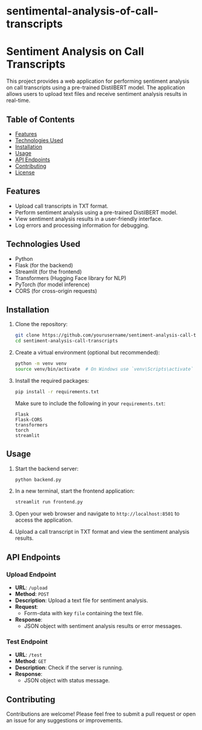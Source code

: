 # sentimental-analysis-of-call-transcripts
# Sentiment Analysis on Call Transcripts

This project provides a web application for performing sentiment analysis on call transcripts using a pre-trained DistilBERT model. The application allows users to upload text files and receive sentiment analysis results in real-time.

## Table of Contents

- [Features](#features)
- [Technologies Used](#technologies-used)
- [Installation](#installation)
- [Usage](#usage)
- [API Endpoints](#api-endpoints)
- [Contributing](#contributing)
- [License](#license)

## Features

- Upload call transcripts in TXT format.
- Perform sentiment analysis using a pre-trained DistilBERT model.
- View sentiment analysis results in a user-friendly interface.
- Log errors and processing information for debugging.

## Technologies Used

- Python
- Flask (for the backend)
- Streamlit (for the frontend)
- Transformers (Hugging Face library for NLP)
- PyTorch (for model inference)
- CORS (for cross-origin requests)

## Installation

1. Clone the repository:

   ```bash
   git clone https://github.com/yourusername/sentiment-analysis-call-transcripts.git
   cd sentiment-analysis-call-transcripts
   ```

2. Create a virtual environment (optional but recommended):

   ```bash
   python -m venv venv
   source venv/bin/activate  # On Windows use `venv\Scripts\activate`
   ```

3. Install the required packages:

   ```bash
   pip install -r requirements.txt
   ```

   Make sure to include the following in your `requirements.txt`:

   ```
   Flask
   Flask-CORS
   transformers
   torch
   streamlit
   ```

## Usage

1. Start the backend server:

   ```bash
   python backend.py
   ```

2. In a new terminal, start the frontend application:

   ```bash
   streamlit run frontend.py
   ```

3. Open your web browser and navigate to `http://localhost:8501` to access the application.

4. Upload a call transcript in TXT format and view the sentiment analysis results.

## API Endpoints

### Upload Endpoint

- **URL**: `/upload`
- **Method**: `POST`
- **Description**: Upload a text file for sentiment analysis.
- **Request**: 
  - Form-data with key `file` containing the text file.
- **Response**: 
  - JSON object with sentiment analysis results or error messages.

### Test Endpoint

- **URL**: `/test`
- **Method**: `GET`
- **Description**: Check if the server is running.
- **Response**: 
  - JSON object with status message.

## Contributing

Contributions are welcome! Please feel free to submit a pull request or open an issue for any suggestions or improvements.

